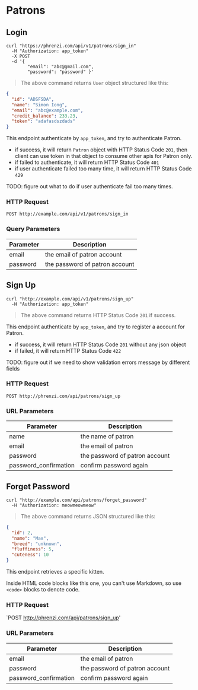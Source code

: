 # Patrons

## Login

```shell
curl "https://phrenzi.com/api/v1/patrons/sign_in"
  -H "Authorization: app_token"
  -X POST
  -d '{
        "email": "abc@gmail.com",
        "password": "password" }'
```

> The above command returns `User` object structured like this:

```json
{
  "id": "ADSFSDA",
  "name": "Simon Iong",
  "email": "abc@example.com",
  "credit_balance": 233.23,
  "token": "adafasdszdads"
}
```

This endpoint authenticate by `app_token`, and try to authenticate Patron.

* if success, it will return `Patron` object with HTTP Status Code `201`, then client can use token in that object to consume other apis for Patron only.
* if failed to authenticate, it will return HTTP Status Code `401`
* if user authenticate failed too many time, it will return HTTP Status Code `429`

TODO: figure out what to do if user authenticate fail too many times.

### HTTP Request

`POST http://example.com/api/v1/patrons/sign_in`

### Query Parameters

Parameter | Description
--------- | -----------
email | the email of patron account
password | the password of patron account

## Sign Up

```shell
curl "http://example.com/api/v1/patrons/sign_up"
  -H "Authorization: app_token"
```

> The above command returns HTTP Status Code `201` if success.

This endpoint authenticate by `app_token`, and try to register a account for Patron.

* if success, it will return HTTP Status Code `201` without any json object
* if failed, it will return HTTP Status Code `422`

TODO: figure out if we need to show validation errors message by different fields

### HTTP Request

`POST http://phrenzi.com/api/patrons/sign_up`

### URL Parameters

Parameter | Description
--------- | -----------
name | the name of patron
email | the email of patron
password | the password of patron account
password_confirmation | confirm password again

## Forget Password

```shell
curl "http://example.com/api/patrons/forget_password"
  -H "Authorization: meowmeowmeow"
```

> The above command returns JSON structured like this:

```json
{
  "id": 2,
  "name": "Max",
  "breed": "unknown",
  "fluffiness": 5,
  "cuteness": 10
}
```

This endpoint retrieves a specific kitten.

<aside class="warning">Inside HTML code blocks like this one, you can't use Markdown, so use <code>&lt;code&gt;</code> blocks to denote code.</aside>

### HTTP Request

`POST http://phrenzi.com/api/patrons/sign_up'

### URL Parameters

Parameter | Description
--------- | -----------
email | the email of patron
password | the password of patron account
password_confirmation | confirm password again

